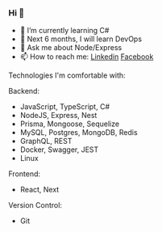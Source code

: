 ### Hi  👋 
- 🌱 I’m currently learning C#
- 🤔 Next 6 months, I will learn DevOps 
- 💬 Ask me about Node/Express 
- 📫 How to reach me: [Linkedin](https://www.linkedin.com/in/imalimran/)  [Facebook](https://www.facebook.com/engr.aih/)


Technologies I'm comfortable with:

Backend:
- JavaScript, TypeScript, C#
- NodeJS, Express, Nest
- Prisma, Mongoose, Sequelize 
- MySQL, Postgres, MongoDB, Redis
- GraphQL, REST
- Docker, Swagger, JEST
- Linux

Frontend:
- React, Next

Version Control:
- Git

